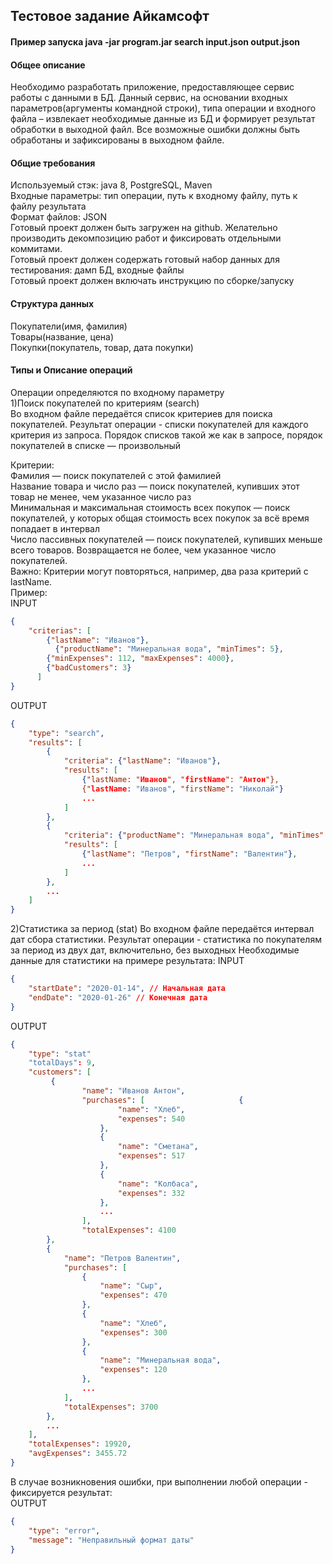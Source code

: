 ## Тестовое задание Айкамсофт

#### Пример запуска  java -jar program.jar search input.json output.json  

#### Общее описание
Необходимо разработать приложение, предоставляющее сервис работы с данными в БД. Данный сервис, на основании входных параметров(аргументы командной строки), типа операции и входного файла – извлекает необходимые данные из БД и формирует результат обработки в выходной файл. 
Все возможные ошибки должны быть обработаны и зафиксированы в выходном файле.

#### Общие требования
Используемый стэк: java 8, PostgreSQL, Maven  
Входные параметры: тип операции, путь к входному файлу, путь к файлу результата  
Формат файлов: JSON  
Готовый проект должен быть загружен на github. Желательно производить декомпозицию работ и фиксировать отдельными коммитами.  
Готовый проект должен содержать готовый набор данных для тестирования: дамп БД, входные файлы  
Готовый проект должен включать инструкцию по сборке/запуску  

#### Структура данных
Покупатели(имя, фамилия)  
Товары(название, цена)  
Покупки(покупатель, товар, дата покупки)  
 
#### Типы и Описание операций  
Операции определяются по входному параметру    
1)Поиск покупателей по критериям (search)    
Во входном файле передаётся список критериев для поиска покупателей. Результат операции - списки покупателей для каждого критерия из запроса. Порядок списков такой же как в запросе, порядок покупателей в списке — произвольный
 
Критерии:    
Фамилия — поиск покупателей с этой фамилией     
Название товара и число раз — поиск покупателей, купивших этот товар не менее, чем указанное число раз  
Минимальная и максимальная стоимость всех покупок — поиск покупателей, у которых общая стоимость всех покупок за всё время попадает в интервал  
Число пассивных покупателей — поиск покупателей, купивших меньше всего товаров. Возвращается не более, чем указанное число покупателей.  
Важно: Критерии могут повторяться, например, два раза критерий с lastName.  
Пример:  
INPUT 
```json
{  
	"criterias": [    
	    {"lastName": "Иванов"}, 
		  {"productName": "Минеральная вода", "minTimes": 5},  
	    {"minExpenses": 112, "maxExpenses": 4000}, 
	    {"badCustomers": 3} 
      ]  
} 
```

OUTPUT 
```json
{
    "type": "search", 
    "results": [ 
        {
            "criteria": {"lastName": "Иванов"},
            "results": [
                {"lastName: "Иванов", "firstName": "Антон"},
                {"lastName: "Иванов", "firstName": "Николай"}
                ...
            ]
        },
        {
            "criteria": {"productName": "Минеральная вода", "minTimes": 5}, 
            "results": [
                {"lastName": "Петров", "firstName": "Валентин"}, 
                ... 
            ]
        },
        ...
    ]
}
```               

2)Статистика за период (stat)
Во входном файле передаётся интервал дат сбора статистики. Результат операции - статистика по покупателям за период из двух дат, включительно, без выходных
Необходимые данные для статистики на примере результата:
INPUT
```json
{
    "startDate": "2020-01-14", // Начальная дата
    "endDate": "2020-01-26" // Конечная дата
}
```

OUTPUT
```json
{
    "type": "stat"
    "totalDays": 9, 
    "customers": [ 
         { 
                "name": "Иванов Антон",
                "purchases": [                     {
                        "name": "Хлеб", 
                        "expenses": 540 
                    },
                    {
                        "name": "Сметана", 
                        "expenses": 517
                    }, 
                    {
                        "name": "Колбаса", 
                        "expenses": 332
                    },
                    ...
                ],
                "totalExpenses": 4100 
        },
        { 
            "name": "Петров Валентин",
            "purchases": [
                {
                    "name": "Сыр", 
                    "expenses": 470                    
                },
                {
                    "name": "Хлеб", 
                    "expenses": 300
                }, 
                {
                    "name": "Минеральная вода", 
                    "expenses": 120
                },
                ...
            ],
            "totalExpenses": 3700
        },
        ...
    ],
    "totalExpenses": 19920, 
    "avgExpenses": 3455.72 
}
```

В случае возникновения ошибки, при выполнении любой операции - фиксируется результат:  
OUTPUT
```json
{
    "type": "error",
    "message": "Неправильный формат даты" 
}
```
